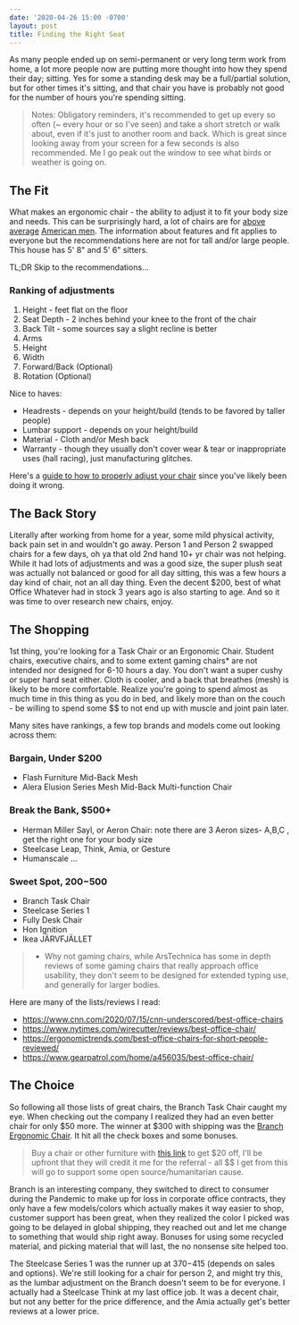 ```yaml
---
date: '2020-04-26 15:00 -0700'
layout: post
title: Finding the Right Seat
---
```


As many people ended up on semi-permanent or very long term work from home, a lot more people now are putting more thought into how they spend their day; sitting. Yes for some a standing desk may be a full/partial solution, but for other times it's sitting, and that chair you have is probably not good for the number of hours you're spending sitting.

> Notes: Obligatory reminders, it's recommended to get up every so often (~ every hour or so I've seen) and take a short stretch or walk about, even if it's just to another room and back. Which is great since looking away from your screen for a few seconds is also recommended. Me I go peak out the window to see what birds or weather is going on.

## The Fit

What makes an ergonomic chair - the ability to adjust it to fit your body size and needs.
This can be surprisingly hard, a lot of chairs are for [above average](https://www.vox.com/2014/6/30/5857354/what-are-the-tallest-countries-in-the-world) [American men](https://www.cdc.gov/nchs/fastats/body-measurements.htm). The information about features and fit applies to everyone but the recommendations here are not for tall and/or large people. This house has 5' 8" and 5' 6" sitters.

TL;DR Skip to the recommendations...

### Ranking of adjustments

1. Height - feet flat on the floor
2. Seat Depth - 2 inches behind your knee to the front of the chair
3. Back Tilt - some sources say a slight recline is better
4. Arms
  1. Height
  2. Width
  3. Forward/Back (Optional)
  4. Rotation (Optional)

Nice to haves:
* Headrests - depends on your height/build (tends to be favored by taller people)
* Lumbar support - depends on your height/build
* Material - Cloth and/or Mesh back
* Warranty - though they usually don't cover wear & tear or inappropriate uses (hall racing), just manufacturing glitches.

Here's a [guide to how to properly adjust your chair]() since you've likely been doing it wrong.

## The Back Story

Literally after working from home for a year, some mild physical activity, back pain set in and wouldn't go away. Person 1 and Person 2 swapped chairs for a few days, oh ya that old 2nd hand 10+ yr chair was not helping. While it had lots of adjustments and was a good size, the super plush seat was actually not balanced or good for all day sitting, this was a few hours a day kind of chair, not an all day thing. Even the decent $200, best of what Office Whatever had in stock 3 years ago is also starting to age. And so it was time to over research new chairs, enjoy.

## The Shopping

1st thing, you're looking for a Task Chair or an Ergonomic Chair. Student chairs, executive chairs, and to some extent gaming chairs* are not intended nor designed for 6-10 hours a day. You don't want a super cushy or super hard seat either. Cloth is cooler, and a back that breathes (mesh) is likely to be more comfortable. Realize you're going to spend almost as much time in this thing as you do in bed, and likely more than on the couch - be willing to spend some $$ to not end up with muscle and joint pain later.

Many sites have rankings, a few top brands and models come out looking across them:

### Bargain, Under $200
* Flash Furniture Mid-Back Mesh
* Alera Elusion Series Mesh Mid-Back Multi-function Chair

### Break the Bank, $500+
* Herman Miller Sayl, or Aeron Chair: note there are 3 Aeron sizes- A,B,C , get the right one for your body size
* Steelcase Leap, Think, Amia, or Gesture
* Humanscale ...

### Sweet Spot, $200-$500
* Branch Task Chair
* Steelcase Series 1
* Fully Desk Chair
* Hon Ignition
* Ikea JÄRVFJÄLLET

> * Why not gaming chairs, while ArsTechnica has some in depth reviews of some gaming chairs that really approach office usability, they don't seem to be designed for extended typing use, and generally for larger bodies.

Here are many of the lists/reviews I read:
* https://www.cnn.com/2020/07/15/cnn-underscored/best-office-chairs
* https://www.nytimes.com/wirecutter/reviews/best-office-chair/
* https://ergonomictrends.com/best-office-chairs-for-short-people-reviewed/
* https://www.gearpatrol.com/home/a456035/best-office-chair/

## The Choice

So following all those lists of great chairs, the Branch Task Chair caught my eye. When checking out the company I realized they had an even better chair for only $50 more. The winner
at $300 with shipping was the [Branch Ergonomic Chair](https://www.branchfurniture.com/products/ergonomic-chair?sscid=41k5_curu7&). It hit all the check boxes and some bonuses.

> Buy a chair or other furniture with [this link](https://fbuy.io/branchfurniture/alex7564 ) to get $20 off, I'll be upfront that they will credit it me for the referral - all $$ I get from this will go to support some open source/humanitarian cause.

Branch is an interesting company, they switched to direct to consumer during the Pandemic to make up for loss in corporate office contracts, they only have a few models/colors which actually makes it way easier to shop, customer support has been great, when they realized the color I picked was going to be delayed in global shipping, they reached out and let me change to something that would ship right away. Bonuses for using some recycled material, and picking material that will last, the no nonsense site helped too.

The Steelcase Series 1 was the runner up at $370-$415 (depends on sales and options). We're still looking for a chair for person 2, and might try this, as the lumbar adjustment on the Branch doesn't seem to be for everyone. I actually had a Steelcase Think at my last office job. It was a decent chair, but not any better for the price difference, and the Amia actually get's better reviews at a lower price.
